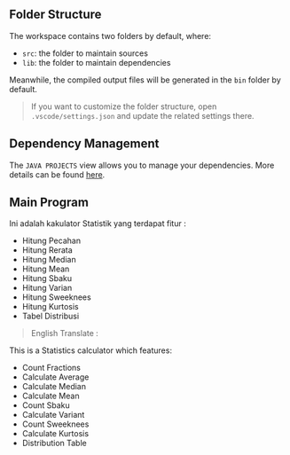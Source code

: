## Folder Structure

The workspace contains two folders by default, where:

- `src`: the folder to maintain sources
- `lib`: the folder to maintain dependencies

Meanwhile, the compiled output files will be generated in the `bin` folder by default.

> If you want to customize the folder structure, open `.vscode/settings.json` and update the related settings there.

## Dependency Management

The `JAVA PROJECTS` view allows you to manage your dependencies. More details can be found [here](https://github.com/microsoft/vscode-java-dependency#manage-dependencies).

## Main Program

Ini adalah kakulator Statistik yang terdapat fitur :
- Hitung Pecahan
- Hitung Rerata
- Hitung Median
- Hitung Mean
- Hitung Sbaku
- Hitung Varian
- Hitung Sweeknees
- Hitung Kurtosis
- Tabel Distribusi

> English Translate :

This is a Statistics calculator which features:
- Count Fractions
- Calculate Average
- Calculate Median
- Calculate Mean
- Count Sbaku
- Calculate Variant
- Count Sweeknees
- Calculate Kurtosis
- Distribution Table
